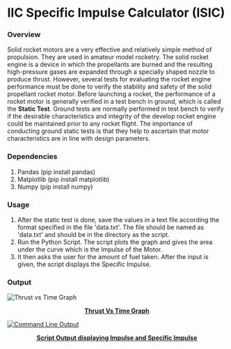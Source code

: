 # IIC Specific Impulse Calculator (ISIC)
<h3>Overview</h3>
Solid rocket motors are a very effective and relatively simple method of propulsion. They are used in amateur model rocketry. The solid rocket engine is a device in which the propellants are burned and the resulting high-pressure gases are expanded through a specially shaped nozzle to produce thrust. However, several tests for evaluating the rocket engine performance must be done to verify the stability and safety of the solid propellant rocket motor. Before launching a rocket, the performance of a rocket motor is generally verified in a test bench in ground, which is called the <b>Static Test</b>. Ground tests are normally performed in test bench to verify if the desirable characteristics and integrity of the develop rocket engine could be maintained prior to any rocket flight. The importance of conducting ground static tests is that they help to ascertain that motor characteristics are in line with design parameters. 

<h3>Dependencies</h3>
<ol>
<li> Pandas (pip install pandas) </li>
<li> Matplotlib (pip install matplotlib) </li>
<li> Numpy (pip install numpy) </li>
</ol>

<h3>Usage</h3>
<ol>
<li>After the static test is done, save the values in a text file according the format specified in the file 'data.txt'. The file should be named as 'data.txt' and should be in the directory as the script.</li>
<li>Run the Python Script. The script plots the graph and gives the area under the curve which is the Impulse of the Motor.</li>
<li>It then asks the user for the amount of fuel taken. After the input is given, the script displays the Specific Impulse.</li>
</ol>

<h3>Output</h3>



![Thrust vs Time Graph](https://github.com/rajdas2001/ISIC/blob/master/Thrust-vs-Time.png)

<p align="center">
<b><u>Thrust Vs Time Graph<u></b>
</p>
 
<p>
 </p>
 <p>
 </p>
 <p>
 </p>
 <p>
 </p>



![Command Line Output](https://github.com/rajdas2001/ISIC/blob/master/Output-cmd.jpg)
 
  <p align="center">
<b><u>Script Output displaying Impulse and Specific Impulse<u><b>
</p>

